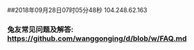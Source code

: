 ##2018年09月28日07时05分48秒 104.248.62.163
### 兔友常见问题及解答: https://github.com/wanggonging/d/blob/w/FAQ.md
